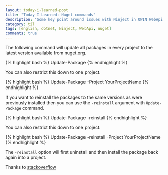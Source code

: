 ```yaml
---
layout: today-i-learned-post
title: "Today I Learned: Nuget commands"
description: "Some key point around issues with Ninject in OWIN WebApi application"
category: til
tags: [english, dotnet, Ninject, WebApi, nuget]
comments: true
---
```


The following command will update all packages in every project to the latest version available from nuget.org.

{% highlight bash %}
Update-Package
{% endhighlight %}

You can also restrict this down to one project.

{% highlight bash %}
Update-Package -Project YourProjectName
{% endhighlight %}

If you want to reinstall the packages to the same versions as were previously installed then you can use the `-reinstall` argument with `Update-Package` command.

{% highlight bash %}
Update-Package -reinstall
{% endhighlight %}

You can also restrict this down to one project.

{% highlight bash %}
Update-Package -reinstall -Project YourProjectName
{% endhighlight %}

The `-reinstall` option will first uninstall and then install the package back again into a project.

Thanks to [stackoverflow](http://stackoverflow.com/a/6882750)
